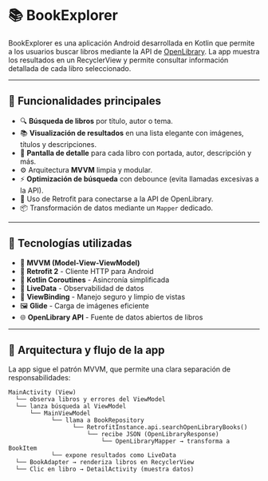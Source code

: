 # 📚 BookExplorer

BookExplorer es una aplicación Android desarrollada en Kotlin que permite a los usuarios buscar libros mediante la API de [OpenLibrary](https://openlibrary.org/developers/api). La app muestra los resultados en un RecyclerView y permite consultar información detallada de cada libro seleccionado.

---

## 🚀 Funcionalidades principales

- 🔍 **Búsqueda de libros** por título, autor o tema.
- 📚 **Visualización de resultados** en una lista elegante con imágenes, títulos y descripciones.
- 📄 **Pantalla de detalle** para cada libro con portada, autor, descripción y más.
- ⚙️ Arquitectura **MVVM** limpia y modular.
- ⚡ **Optimización de búsqueda** con debounce (evita llamadas excesivas a la API).
- 🔗 Uso de Retrofit para conectarse a la API de OpenLibrary.
- 📦 Transformación de datos mediante un `Mapper` dedicado.

---

## 🧱 Tecnologías utilizadas

- 🧠 **MVVM (Model-View-ViewModel)**
- 🔌 **Retrofit 2** - Cliente HTTP para Android
- 💨 **Kotlin Coroutines** - Asincronía simplificada
- 🧪 **LiveData** - Observabilidad de datos
- 🧼 **ViewBinding** - Manejo seguro y limpio de vistas
- 🖼️ **Glide** - Carga de imágenes eficiente
- 🌐 **OpenLibrary API** - Fuente de datos abiertos de libros

---

## 🧠 Arquitectura y flujo de la app

La app sigue el patrón MVVM, que permite una clara separación de responsabilidades:

```plaintext
MainActivity (View)
  └── observa libros y errores del ViewModel
  └── lanza búsqueda al ViewModel
      └── MainViewModel
            └── llama a BookRepository
                  └── RetrofitInstance.api.searchOpenLibraryBooks()
                      └── recibe JSON (OpenLibraryResponse)
                          └── OpenLibraryMapper → transforma a BookItem
            └── expone resultados como LiveData
  └── BookAdapter → renderiza libros en RecyclerView
  └── Clic en libro → DetailActivity (muestra datos)
